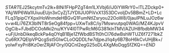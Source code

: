 $START$EJ25kcytmTv2lk+8INi1FHpPZgT4m1LXVbj6/iJ0iYWRrY0+lTLZDckp0+YAj/WP6Wa1IUiuuEUjn3xCyZjTJYDIlJU0PiVxX1353DCvoIjDv5BBmZ+LD+LcFLq31pipCYXpxiHoWnmdeHBGvQ1FumNtIZsryou22OoW8/0jauIPNLuJOz6wv+w4Li76ZX3bINT8rSeOg84fpp+UXwTx8C/iy7Mswvutpq0WAG/MZ4KJpvVOgCib+FJbdDCOoMki2nu/KYV4I0TPwRcM6G381klnTMV/AZUH8fbdbMW34+uFjUnbDikeqBckPa4qOYqB1Bje1ZfWbdBSTt0hCI76dwBshWTUZ6f7271bkZCu6RX7QEIpVPQcgSst5GlwCLoOQDDLfw7djpeJ/Iq4y6B7BoH6kCvUHjBk+/yoIwFxyPri8KzOerZRjAFOry/0QCnl2egG25oDL4XgMoDqgSfZKQ==$END$